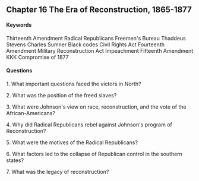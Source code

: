 ## Chapter 16 The Era of Reconstruction, 1865-1877

#### Keywords
Thirteenth Amendment
Radical Republicans
Freemen's Bureau
Thaddeus Stevens
Charles Sumner
Black codes
Civil Rights Act
Fourteenth Amendment
Military Reconstruction Act
Impeachment
Fifteenth Amendment
KKK
Compromise of 1877

#### Questions
1\. What important questions faced the victors in North?

2\. What was the position of the freed slaves?

3\. What were Johnson's view on race, reconstruction, and the vote of the African-Americans?

4\. Why did Radical Republicans rebel against Johnson's program of Reconstruction?

5\. What were the motives of the Radical Republicans?

6\. What factors led to the collapse of Republican control in the southern states?

7\. What was the legacy of reconstruction?
